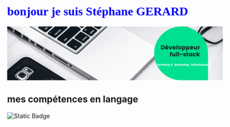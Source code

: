 
# <span style="color:blue; font-family:verdana;">bonjour je suis Stéphane GERARD</span>


<img src="https://github.com/Gerard41330/Stephane-GERARD/blob/main/Developpeur-full-stack.png">

##  mes compétences en langage

![Static Badge](https://img.shields.io/badge/javascript)



